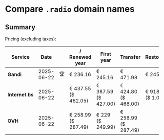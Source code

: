 # Compare `.radio` domain names

## Summary

Pricing (excluding taxes):

| Service | Date |  | / Renewed year | First year | Transfer | Restoration |
|--|--|--|--|--|--|--|
| **Gandi** | 2025-06-22 | 🏆 | € 236.16 | € 245.16 | € 471.98 | € 245.15 |
| **Internet.bs** | 2025-06-22 |  | € 437.55<br>($ 482.05) | € 387.59<br>($ 427.00) | € 424.80<br>($ 468.00) | € 918.65<br>($ 1.012) |
| **OVH** | 2025-06-22 |  | € 258.99<br>($ 287.49) | € 229<br>($ 249.99) | € 258.99<br>($ 287.49) |  |
